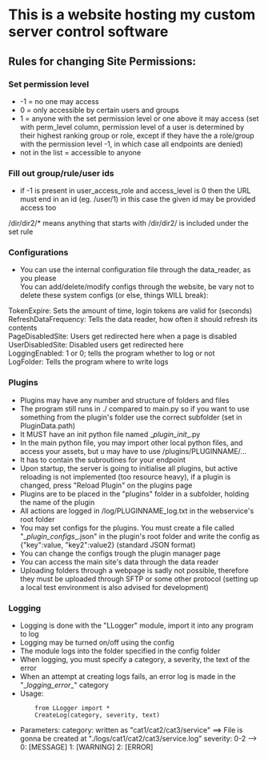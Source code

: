 # This is a website hosting my custom server control software
## Rules for changing Site Permissions:
### Set permission level

- -1 = no one may access
- 0 = only accessible by certain users and groups
- 1 = anyone with the set permission level or one above it may access (set with perm_level column, permission level of a user is determined by their highest ranking group or role, except if they have the a role/group with the permission level -1, in which case all endpoints are denied)
- not in the list = accessible to anyone


### Fill out group/rule/user ids

- if -1 is present in user_access_role and access_level is 0 then the URL must end in an id (eg. /user/1)
in this case the given id may be provided access too

/dir/dir2/* means anything that starts with /dir/dir2/ is included under the set rule


### Configurations

- You can use the internal configuration file through the data_reader, as you please  \
You can add/delete/modify configs through the website, be vary not to delete these system configs (or else, things WILL break):  

 TokenExpire: Sets the amount of time, login tokens are valid for (seconds)  \
 RefreshDataFrequency: Tells the data reader, how often it should refresh its contents  \
 PageDisabledSite: Users get redirected here when a page is disabled  \
 UserDisabledSite: Disabled users get redirected here  \
 LoggingEnabled: 1 or 0; tells the program whether to log or not \
 LogFolder: Tells the program where to write logs

 ### Plugins

- Plugins may have any number and structure of folders and files
- The program still runs in ./ compared to main.py so if you want to use something from the plugin's folder use the correct subfolder (set in PluginData.path)
- It MUST have an init python file named \__plugin_init__.py
- In the main python file, you may import other local python files, and access your assets, but u may have to use /plugins/PLUGINNAME/...
- It has to contain the subroutines for your endpoint
- Upon startup, the server is going to initialise all plugins, but active reloading is not implemented (too resource heavy), if a  plugin is changed, press "Reload Plugin" on the plugins page
- Plugins are to be placed in the "plugins" folder in a subfolder, holding the name of the plugin
- All actions are logged in /log/PLUGINNAME_log.txt in the webservice's root folder
- You may set configs for the plugins. You must create a file called "\__plugin_configs__.json" in the plugin's root folder and write the config as  {"key":value, "key2":value2} (standard JSON format)
- You can change the configs trough the plugin manager page
- You can access the main site's data through the data reader
- Uploading folders through a webpage is sadly not possible, therefore they must be uploaded through SFTP or some other protocol (setting up a local test environment is also advised for development)


### Logging

- Logging is done with the "LLogger" module, import it into any program to log
- Logging may be turned on/off using the config
- The module logs into the folder specified in the config folder
- When logging, you must specify a category, a severity, the text of the error
- When an attempt at creating logs fails, an error log is made in the "\__logging_error__" category
- Usage:
    ```
        from LLogger import *
        CreateLog(category, severity, text)
    ```
- Parameters:
        category: written as "cat1/cat2/cat3/service" ==> File is gonna be created at "./logs/cat1/cat2/cat3/service.log"
        severity: 0-2 --> 0: [MESSAGE]    1: [WARNING]      2: [ERROR]